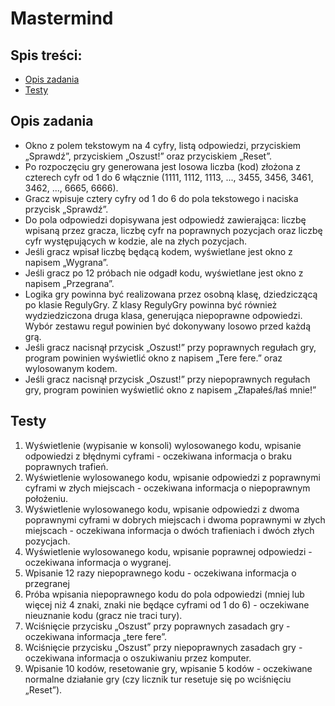 # Mastermind
## Spis treści:
 - [Opis zadania](#opis-zadania)
 - [Testy](#testy)

## Opis zadania 
- Okno z polem tekstowym na 4 cyfry, listą odpowiedzi, przyciskiem „Sprawdź”, przyciskiem „Oszust!” oraz przyciskiem „Reset”. 
- Po rozpoczęciu gry generowana jest losowa liczba (kod) złożona z czterech cyfr od 1 do 6 włącznie (1111, 1112, 1113, ..., 3455, 3456, 3461, 3462, ..., 6665, 6666). 
- Gracz wpisuje cztery cyfry od 1 do 6 do pola tekstowego i naciska przycisk „Sprawdź”. 
- Do pola odpowiedzi dopisywana jest odpowiedź zawierająca: liczbę wpisaną przez gracza, liczbę cyfr na poprawnych pozycjach oraz liczbę cyfr występujących w kodzie, ale na złych pozycjach. 
- Jeśli gracz wpisał liczbę będącą kodem, wyświetlane jest okno z napisem „Wygrana”. 
- Jeśli gracz po 12 próbach nie odgadł kodu, wyświetlane jest okno z napisem „Przegrana”. 
- Logika gry powinna być realizowana przez osobną klasę, dziedziczącą po klasie RegulyGry. Z klasy RegulyGry powinna być również wydziedziczona druga klasa, generująca niepoprawne odpowiedzi. Wybór zestawu reguł powinien być dokonywany losowo przed każdą grą. 
- Jeśli gracz nacisnął przycisk „Oszust!” przy poprawnych regułach gry, program powinien wyświetlić okno z napisem „Tere fere.” oraz wylosowanym kodem. 
- Jeśli gracz nacisnął przycisk „Oszust!” przy niepoprawnych regułach gry, program powinien wyświetlić okno z napisem „Złapałeś/łaś mnie!” 
## Testy 
1. Wyświetlenie (wypisanie w konsoli) wylosowanego kodu, wpisanie odpowiedzi z błędnymi cyframi - oczekiwana informacja o braku poprawnych trafień. 
2. Wyświetlenie wylosowanego kodu, wpisanie odpowiedzi z poprawnymi cyframi w złych miejscach - oczekiwana informacja o niepoprawnym położeniu. 
3. Wyświetlenie wylosowanego kodu, wpisanie odpowiedzi z dwoma poprawnymi cyframi w dobrych miejscach i dwoma poprawnymi w złych miejscach - oczekiwana informacja o dwóch trafieniach i dwóch złych pozycjach. 
4. Wyświetlenie wylosowanego kodu, wpisanie poprawnej odpowiedzi - oczekiwana informacja o wygranej. 
5. Wpisanie 12 razy niepoprawnego kodu - oczekiwana informacja o przegranej 
6. Próba wpisania niepoprawnego kodu do pola odpowiedzi (mniej lub więcej niż 4 znaki, znaki nie będące cyframi od 1 do 6) - oczekiwane nieuznanie kodu (gracz nie traci tury). 
7. Wciśnięcie przycisku „Oszust” przy poprawnych zasadach gry - oczekiwana informacja „tere fere”. 
8. Wciśnięcie przycisku „Oszust” przy niepoprawnych zasadach gry - oczekiwana informacja o oszukiwaniu przez komputer. 
9. Wpisanie 10 kodów, resetowanie gry, wpisanie 5 kodów - oczekiwane normalne działanie gry (czy licznik tur resetuje się po wciśnięciu „Reset”). 

